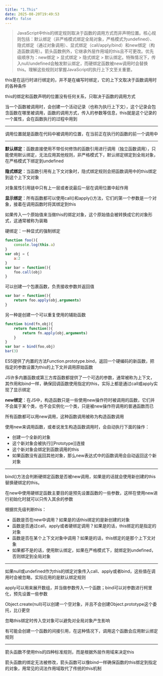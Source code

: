 ```yaml
---
title: "1.This"
date: 2025-08-20T19:49:53
draft: false
---
```


> JavaScript中this的绑定规则取决于函数的调用方式而非声明位置。核心规则包括：默认绑定（非严格模式绑定全局对象，严格模式为undefined）、隐式绑定（通过对象调用）、显式绑定（call/apply/bind）和new绑定（构造函数调用）。箭头函数例外，它继承外层作用域的this且不可更改。优先级顺序为：new绑定 > 显式绑定 > 隐式绑定 > 默认绑定。特殊情况下，传入null/undefined会触发默认绑定，而硬绑定函数被new调用时会替换this。理解这些规则对掌握JavaScript的执行上下文至关重要。

this是在运行时进行绑定的，并不是在编写时绑定，它的上下文取决于函数调用时的各种条件

this的绑定和函数声明的位置没有任何关系，只取决于函数的调用方式

当一个函数被调用时，会创建一个活动记录（也称为执行上下文），这个记录会包含函数在哪里被调用，函数的调用方式，传入的参数等信息，this就是这个记录的一个属性，会在函数执行的过程中用到

---

调用位置就是函数在代码中被调用的位置，在当前正在执行的函数的前一个调用中

---

**默认绑定**：函数直接使用不带任何修饰的函数引用进行调用（独立函数调用），只能使用默认绑定，无法应用其他规则，非严格模式下，默认绑定绑定到全局对象，在严格模式下绑定到undefined

**隐式绑定**：当函数引用有上下文对象时，隐式绑定规则会把函数调用中的this绑定到这个上下文对象

对象属性引用链中只有上一层或者说最后一层在调用位置中起作用

**显示绑定**：所有函数都可以使用call()和apply()方法，它们的第一个参数是一个对象，接着在调用函数时将其绑定到this

如果传入一个原始值来当做this的绑定对象，这个原始值会被转换成它的对象形式，这通常被称为装箱

硬绑定：一种显式的强制绑定

```js
function foo(){
    console.log(this.a)
}
var obj = {
    a:2
}
var bar = function(){
    foo.call(obj)
}
```

可以创建一个包裹函数，负责接收参数并返回值

```js
var bar = function(){
    return foo.apply(obj,arguments)
}
```

另一种是创建一个可以重复使用的辅助函数

```js
function bind(fn,obj){
    return function(){
        return fn.apply(obj,arguments)
    }
}
var bar = bind(foo,obj)
bar(3)
```

ES5提供了内置的方法Function.prototype.bind，返回一个硬编码的新函数，把指定的参数设置为this的上下文并调用原始函数

JS许多内置函数或第三方库函数都提供了一个可选的参数，通常被称为上下文，其作用和bind一样，确保回调函数使用指定的this，实际上都是通过call或apply实现了显示绑定

**new绑定**：在JS中，构造函数只是一些使用new操作符时被调用的函数，它们并不会属于某个类，也不会实例化一个类，只是被new操作符调用的普通函数而已

所有函数都可以用new调用，这种函数调用被称为构造函数调用

使用new来调用函数，或者说发生构造函数调用时，会自动执行下面的操作：

- 创建一个全新的对象
- 这个新对象会被执行[[Prototype]]连接
- 这个新对象会绑定到函数调用的this
- 如果函数没有返回其他对象，那么new表达式中的函数调用会自动返回这个新对象

---

bind()方法会判断硬绑定函数是否被new调用，如果是的话就会使用新创建的this替换硬绑定的this。

在new中使用硬绑定函数主要目的是预先设置函数的一些参数，这样在使用new进行初始化时就可以只传入其余的参数

根据优先级判断this：

- 函数是否在new中调用？如果是的话this绑定的是新创建的对象
- 函数是否通过call，apply或者硬绑定调用？如果是的话，this绑定的是指定的对象
- 函数是否在某个上下文对象中调用？如果是的话，this绑定的是那个上下文对象
- 如果都不是的话，使用默认绑定，如果在严格模式下，就绑定到undefined，否则绑定到全局对象

---

如果null或undefined作为this的绑定对象传入call、apply或者bind，这些值在调用时会被忽略，实际应用的是默认绑定规则

apply可以用来展开数组，并当做参数传入一个函数；bind可以对参数进行柯里化，预先设置一些参数

Object.create(null)可以创建一个空对象，并且不会创建Object.prototype这个委托，比{}更空

忽略this绑定时传入空对象可以避免对全局对象产生影响

有可能会创建一个函数的间接引用，在这种情况下，调用这个函数会应用默认绑定规则

---

箭头函数不使用this的四种标准规则，而是根据外层作用域来决定this

箭头函数的绑定无法被修改，箭头函数可以像bind一样确保函数的this绑定到指定的对象，用常见的词法作用域取代了传统的this机制

